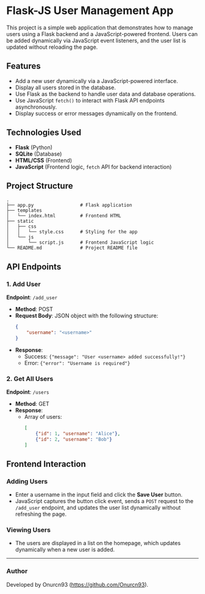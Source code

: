 # Flask-JS User Management App

This project is a simple web application that demonstrates how to manage users using a Flask backend and a JavaScript-powered frontend. Users can be added dynamically via JavaScript event listeners, and the user list is updated without reloading the page.

## Features

- Add a new user dynamically via a JavaScript-powered interface.
- Display all users stored in the database.
- Use Flask as the backend to handle user data and database operations.
- Use JavaScript `fetch()` to interact with Flask API endpoints asynchronously.
- Display success or error messages dynamically on the frontend.

## Technologies Used

- **Flask** (Python)
- **SQLite** (Database)
- **HTML/CSS** (Frontend)
- **JavaScript** (Frontend logic, `fetch` API for backend interaction)

## Project Structure

```
.
├── app.py                 # Flask application
├── templates
│   └── index.html         # Frontend HTML
├── static
│   ├── css
│   │   └── style.css      # Styling for the app
│   └── js
│       └── script.js      # Frontend JavaScript logic
└── README.md              # Project README file
```

## API Endpoints

### 1. Add User
**Endpoint**: `/add_user`
- **Method**: POST
- **Request Body**: JSON object with the following structure:
  ```json
  {
      "username": "<username>"
  }
  ```
- **Response**:
  - Success: `{"message": "User <username> added successfully!"}`
  - Error: `{"error": "Username is required"}`

### 2. Get All Users
**Endpoint**: `/users`
- **Method**: GET
- **Response**:
  - Array of users:
    ```json
    [
        {"id": 1, "username": "Alice"},
        {"id": 2, "username": "Bob"}
    ]
    ```

## Frontend Interaction

### Adding Users
- Enter a username in the input field and click the **Save User** button.
- JavaScript captures the button click event, sends a `POST` request to the `/add_user` endpoint, and updates the user list dynamically without refreshing the page.

### Viewing Users
- The users are displayed in a list on the homepage, which updates dynamically when a new user is added.

---

### Author
Developed by Onurcn93 (https://github.com/Onurcn93).

